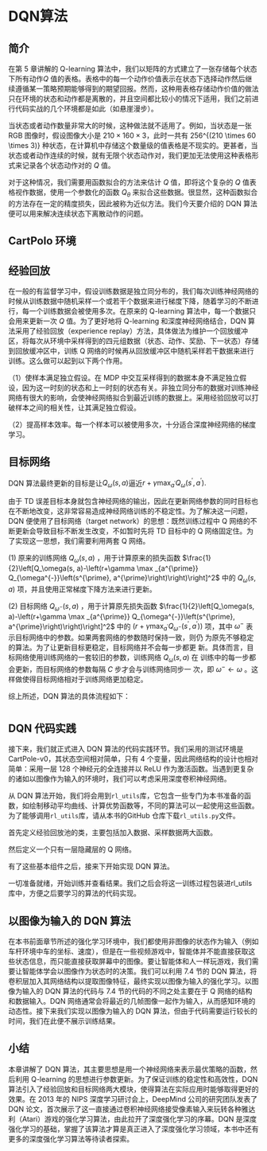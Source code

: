 

<!--
 * @version:
 * @Author:  StevenJokess（蔡舒起） https://github.com/StevenJokess
 * @Date: 2023-02-23 23:43:10
 * @LastEditors:  StevenJokess（蔡舒起） https://github.com/StevenJokess
 * @LastEditTime: 2023-02-26 00:25:26
 * @Description:
 * @Help me: 如有帮助，请赞助，失业3年了。![支付宝收款码](https://github.com/StevenJokess/d2rl/blob/master/img/%E6%94%B6.jpg)
 * @TODO:: 伪代码和Code,
 * @Reference:
-->
# DQN算法

## 简介

在第 5 章讲解的 Q-learning 算法中，我们以矩阵的方式建立了一张存储每个状态下所有动作$Q$ 值的表格。表格中的每一个动作价值表示在状态下选择动作然后继续遵循某一策略预期能够得到的期望回报。然而，这种用表格存储动作价值的做法只在环境的状态和动作都是离散的，并且空间都比较小的情况下适用，我们之前进行代码实战的几个环境都是如此（如悬崖漫步）。

当状态或者动作数量非常大的时候，这种做法就不适用了。例如，当状态是一张 RGB 图像时，假设图像大小是 $210 \times 160 \times 3$，此时一共有 256^{(210 \times 60 \times 3)} 种状态，在计算机中存储这个数量级的值表格是不现实的。更甚者，当状态或者动作连续的时候，就有无限个状态动作对，我们更加无法使用这种表格形式来记录各个状态动作对的 $Q$ 值。

对于这种情况，我们需要用函数拟合的方法来估计 $Q$ 值，即将这个复杂的 $Q$ 值表格视作数据，使用一个参数化的函数 $Q_\theta$ 来拟合这些数据。很显然，这种函数拟合的方法存在一定的精度损失，因此被称为近似方法。我们今天要介绍的 DQN 算法便可以用来解决连续状态下离散动作的问题。

## CartPolo 环境

## 经验回放

在一般的有监督学习中，假设训练数据是独立同分布的，我们每次训练神经网络的时候从训练数据中随机采样一个或若干个数据来进行梯度下降，随着学习的不断进行，每一个训练数据会被使用多次。在原来的 Q-learning 算法中，每一个数据只会用来更新一次 $Q$ 值。为了更好地将 Q-learning 和深度神经网络结合，DQN 算法采用了经验回放（experience replay）方法，具体做法为维护一个回放缓冲区，将每次从环境中采样得到的四元组数据（状态、动作、奖励、下一状态）存储到回放缓冲区中，训练 Q 网络的时候再从回放缓冲区中随机采样若干数据来进行训练。这么做可以起到以下两个作用。

（1）使样本满足独立假设。在 MDP 中交互采样得到的数据本身不满足独立假设，因为这一时刻的状态和上一时刻的状态有关。非独立同分布的数据对训练神经网络有很大的影响，会使神经网络拟合到最近训练的数据上。采用经验回放可以打破样本之间的相关性，让其满足独立假设。

（2）提高样本效率。每一个样本可以被使用多次，十分适合深度神经网络的梯度学习。

## 目标网络

DQN 算法最终更新的目标是让$Q_\omega(s, a)$逼近$r+\gamma \max _{a^{\prime}} Q_\omega\left(s^{\prime}, a^{\prime}\right).$

由于 TD 误差目标本身就包含神经网络的输出，因此在更新网络参数的同时目标也在不断地改变，这非常容易造成神经网络训练的不稳定性。为了解决这一问题，DQN 便使用了目标网络（target network）的思想：既然训练过程中 Q 网络的不断更新会导致目标不断发生改变，不如暂时先将 TD 目标中的 Q 网络固定住。为了实现这一思想，我们需要利用两套 Q 网络。

(1) 原来的训练网络 $Q_\omega(s, a)$ ，用于计算原来的损失函数 $\frac{1}{2}\left[Q_\omega(s, a)-\left(r+\gamma \max _{a^{\prime}} Q_{\omega^{-}}\left(s^{\prime}, a^{\prime}\right)\right)\right]^2$ 中的 $Q_\omega(s, a)$ 项，并且使用正常梯度下降方法来进行更新。

(2) 目标网络 $Q_{\omega^{-}}(s, a)$ ，用于计算原先损失函数 $\frac{1}{2}\left[Q_\omega(s, a)-\left(r+\gamma \max _{a^{\prime}} Q_{\omega^{-}}\left(s^{\prime}, a^{\prime}\right)\right)\right]^2$ 中的 $\left(r+\gamma \max _{a^{\prime}} Q_{\omega^{-}}\left(s^{\prime}, a^{\prime}\right)\right)$ 项，其中 $\omega^{-}$ 表示目标网络中的参数。如果两套网络的参数随时保持一致，则仍 为原先不够稳定的算法。为了让更新目标更稳定，目标网络并不会每一步都更 新。具体而言，目标网络使用训练网络的一套较旧的参数，训练网络 $Q_\omega(s, a)$ 在 训练中的每一步都会更新，而目标网络的参数每隔 $C$ 步才会与训练网络同步一 次，即 $\omega^{-} \leftarrow \omega$ 。这样做使得目标网络相对于训练网络更加稳定。

综上所述，DQN 算法的具体流程如下：



#

## DQN 代码实践

接下来，我们就正式进入 DQN 算法的代码实践环节。我们采用的测试环境是 CartPole-v0，其状态空间相对简单，只有 4 个变量，因此网络结构的设计也相对简单：采用一层 128 个神经元的全连接并以 ReLU 作为激活函数。当遇到更复杂的诸如以图像作为输入的环境时，我们可以考虑采用深度卷积神经网络。

从 DQN 算法开始，我们将会用到`rl_utils`库，它包含一些专门为本书准备的函数，如绘制移动平均曲线、计算优势函数等，不同的算法可以一起使用这些函数。为了能够调用`rl_utils`库，请从本书的GitHub 仓库下载`rl_utils.py`文件。

首先定义经验回放池的类，主要包括加入数据、采样数据两大函数。

然后定义一个只有一层隐藏层的 Q 网络。

有了这些基本组件之后，接来下开始实现 DQN 算法。

一切准备就绪，开始训练并查看结果。我们之后会将这一训练过程包装进rl_utils库中，方便之后要学习的算法的代码实现。


## 以图像为输入的 DQN 算法

在本书前面章节所述的强化学习环境中，我们都使用非图像的状态作为输入（例如车杆环境中车的坐标、速度），但是在一些视频游戏中，智能体并不能直接获取这些状态信息，而只能直接获取屏幕中的图像。要让智能体和人一样玩游戏，我们需要让智能体学会以图像作为状态时的决策。我们可以利用 7.4 节的 DQN 算法，将卷积层加入其网络结构以提取图像特征，最终实现以图像为输入的强化学习。以图像为输入的 DQN 算法的代码与 7.4 节的代码的不同之处主要在于 Q 网络的结构和数据输入。DQN 网络通常会将最近的几帧图像一起作为输入，从而感知环境的动态性。接下来我们实现以图像为输入的 DQN 算法，但由于代码需要运行较长的时间，我们在此便不展示训练结果。

## 小结

本章讲解了 DQN 算法，其主要思想是用一个神经网络来表示最优策略的函数，然后利用 Q-learning 的思想进行参数更新。为了保证训练的稳定性和高效性，DQN 算法引入了经验回放和目标网络两大模块，使得算法在实际应用时能够取得更好的效果。在 2013 年的 NIPS 深度学习研讨会上，DeepMind 公司的研究团队发表了 DQN 论文，首次展示了这一直接通过卷积神经网络接受像素输入来玩转各种雅达利（Atari）游戏的强化学习算法，由此拉开了深度强化学习的序幕。DQN 是深度强化学习的基础，掌握了该算法才算是真正进入了深度强化学习领域，本书中还有更多的深度强化学习算法等待读者探索。
